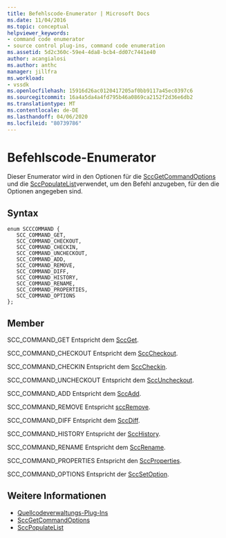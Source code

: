 ```yaml
---
title: Befehlscode-Enumerator | Microsoft Docs
ms.date: 11/04/2016
ms.topic: conceptual
helpviewer_keywords:
- command code enumerator
- source control plug-ins, command code enumeration
ms.assetid: 5d2c360c-59e4-4da8-bcb4-dd07c7441e40
author: acangialosi
ms.author: anthc
manager: jillfra
ms.workload:
- vssdk
ms.openlocfilehash: 15916d26ac0120417205af0bb9117a45ec0397c6
ms.sourcegitcommit: 16a4a5da4a4fd795b46a0869ca2152f2d36e6db2
ms.translationtype: MT
ms.contentlocale: de-DE
ms.lasthandoff: 04/06/2020
ms.locfileid: "80739786"
---
```

# <a name="command-code-enumerator"></a>Befehlscode-Enumerator
Dieser Enumerator wird in den Optionen für die [SccGetCommandOptions](../extensibility/sccgetcommandoptions-function.md) und die [SccPopulateList](../extensibility/sccpopulatelist-function.md)verwendet, um den Befehl anzugeben, für den die Optionen angegeben sind.

## <a name="syntax"></a>Syntax

```
enum SCCCOMMAND {
   SCC_COMMAND_GET,
   SCC_COMMAND_CHECKOUT,
   SCC_COMMAND_CHECKIN,
   SCC_COMMAND_UNCHECKOUT,
   SCC_COMMAND_ADD,
   SCC_COMMAND_REMOVE,
   SCC_COMMAND_DIFF,
   SCC_COMMAND_HISTORY,
   SCC_COMMAND_RENAME,
   SCC_COMMAND_PROPERTIES,
   SCC_COMMAND_OPTIONS
};
```

## <a name="members"></a>Member
SCC_COMMAND_GET Entspricht dem [SccGet](../extensibility/sccget-function.md).

SCC_COMMAND_CHECKOUT Entspricht dem [SccCheckout](../extensibility/scccheckout-function.md).

SCC_COMMAND_CHECKIN Entspricht dem [SccCheckin](../extensibility/scccheckin-function.md).

SCC_COMMAND_UNCHECKOUT Entspricht dem [SccUncheckout](../extensibility/sccuncheckout-function.md).

SCC_COMMAND_ADD Entspricht dem [SccAdd](../extensibility/sccadd-function.md).

SCC_COMMAND_REMOVE Entspricht [sccRemove](../extensibility/sccremove-function.md).

SCC_COMMAND_DIFF Entspricht dem [SccDiff](../extensibility/sccdiff-function.md).

SCC_COMMAND_HISTORY Entspricht der [SccHistory](../extensibility/scchistory-function.md).

SCC_COMMAND_RENAME Entspricht dem [SccRename](../extensibility/sccrename-function.md).

SCC_COMMAND_PROPERTIES Entspricht den [SccProperties](../extensibility/sccproperties-function.md).

SCC_COMMAND_OPTIONS Entspricht der [SccSetOption](../extensibility/sccsetoption-function.md).

## <a name="see-also"></a>Weitere Informationen
- [Quellcodeverwaltungs-Plug-Ins](../extensibility/source-control-plug-ins.md)
- [SccGetCommandOptions](../extensibility/sccgetcommandoptions-function.md)
- [SccPopulateList](../extensibility/sccpopulatelist-function.md)
